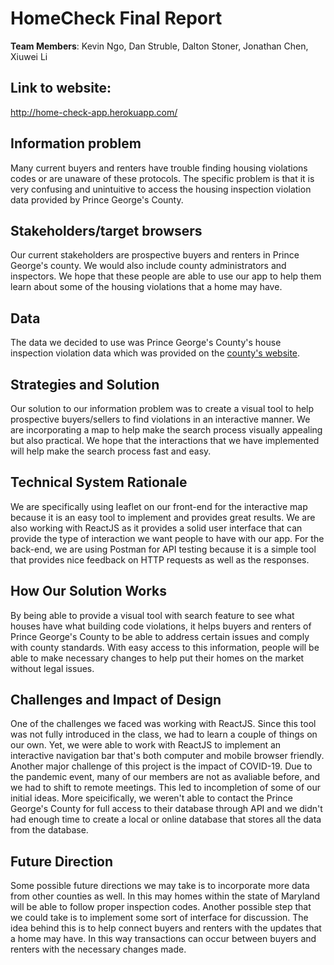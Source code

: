 # HomeCheck Final Report
**Team Members**: Kevin Ngo, Dan Struble, Dalton Stoner, Jonathan Chen, Xiuwei Li

## Link to website: 
http://home-check-app.herokuapp.com/

## Information problem
Many current buyers and renters have trouble finding housing violations codes or are unaware of these protocols. The specific problem is that it is very confusing and unintuitive to access the housing inspection violation data provided by Prince George's County.

## Stakeholders/target browsers
Our current stakeholders are prospective buyers and renters in Prince George's county. We would also include county administrators and inspectors. We hope that these people are able to use our app to help them learn about some of the housing violations that a home may have.

## Data
The data we decided to use was Prince George's County's house inspection violation data which was provided on the [county's website](https://data.princegeorgescountymd.gov/Urban-Planning/Housing-Inspection-Violations/9hyf-46qb).

## Strategies and Solution
Our solution to our information problem was to create a visual tool to help prospective buyers/sellers to find violations in an interactive manner. We are incorporating a map to help make the search process visually appealing but also practical. We hope that the interactions that we have implemented will help make the search process fast and easy.

## Technical System Rationale
We are specifically using leaflet on our front-end for the interactive map because it is an easy tool to implement and provides great results. We are also working with ReactJS as it provides a solid user interface that can provide the type of interaction we want people to have with our app. For the back-end, we are using Postman for API testing because it is a simple tool that provides nice feedback on HTTP requests as well as the responses.

## How Our Solution Works
By being able to provide a visual tool with search feature to see what houses have what building code violations, it helps buyers and renters of Prince George's County to be able to address certain issues and comply with county standards. With easy access to this information, people will be able to make necessary changes to help put their homes on the market without legal issues.

## Challenges and Impact of Design
One of the challenges we faced was working with ReactJS. Since this tool was not fully introduced in the class, we had to learn a couple of things on our own. Yet, we were able to work with ReactJS to implement an interactive navigation bar that's both computer and mobile browser friendly. Another major challenge of this project is the impact of COVID-19. Due to the pandemic event, many of our members are not as avaliable before, and we had to shift to remote meetings. This led to incompletion of some of our initial ideas. More speicifically, we weren't able to contact the Prince George's County for full access to their database through API and we didn't had enough time to create a local or online database that stores all the data from the database. 

## Future Direction
Some possible future directions we may take is to incorporate more data from other counties as well. In this may homes within the state of Maryland will be able to follow proper inspection codes. Another possible step that we could take is to implement some sort of interface for discussion. The idea behind this is to help connect buyers and renters with the updates that a home may have. In this way transactions can occur between buyers and renters with the necessary changes made.
